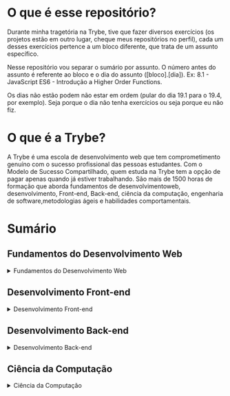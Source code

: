 # O que é esse repositório?

Durante minha tragetória na Trybe, tive que fazer diversos exercícios (os projetos estão em outro lugar, cheque meus repositórios no perfil), cada um desses exercícios pertence a um bloco diferente, que trata de um assunto específico. 

Nesse repositório vou separar o sumário por assunto. O número antes do assunto é referente ao bloco e o dia do assunto ([bloco].[dia]). Ex: 8.1 - JavaScript ES6 - Introdução a Higher Order Functions.

Os dias não estão podem não estar em ordem (pular do dia 19.1 para o 19.4, por exemplo). Seja porque o dia não tenha exercícios ou seja porque eu não fiz.

# O que é a Trybe?

A Trybe é uma escola de desenvolvimento web que tem comprometimento genuíno com o sucesso profissional das pessoas estudantes. Com o Modelo de Sucesso Compartilhado, quem estuda na Trybe tem a opção de pagar apenas quando já estiver trabalhando. São mais de 1500 horas de formação que aborda fundamentos de desenvolvimentoweb, desenvolvimento, Front-end, Back-end, ciência da computação, engenharia de software,metodologias ágeis e habilidades comportamentais.

# Sumário

## Fundamentos do Desenvolvimento Web

<details>
 
  <Summary>
    Fundamentos do Desenvolvimento Web
  </Summary>

### Introdução à HTML e CSS

[3.2 - Primeiros passos em CSS](https://github.com/denis-rossati/trybes-exercises/tree/exercises/3.2).

[3.3 - Seletores e posicionamento](https://github.com/denis-rossati/trybes-exercises/tree/exercises/3.3).

[3.4 - HTML Semântico](https://github.com/denis-rossati/trybes-exercises/tree/exercices/3.4).

### Introdução à JavaScript e Lógica de Programação

[4.1 - Introdução ao JavaScript](https://github.com/denis-rossati/trybes-exercises/tree/exercises/4.1).

[4.2 - Array e Loop For](https://github.com/denis-rossati/trybes-exercises/tree/exercises/4.2).

[4.3 - Lógica de Programação e Algoritmos](https://github.com/denis-rossati/trybes-exercises/tree/exercises/4.3).

[4.4 - Objetos e funções](https://github.com/denis-rossati/trybes-exercises/tree/exercises/4.4).

### DOM, Eventos e Web Storage.

[5.1 - DOM e seletores](https://github.com/denis-rossati/trybes-exercises/tree/exercises/5.1).

[5.2 - Trabalhando com elementos](https://github.com/denis-rossati/trybes-exercises/tree/exercises/5.2).

[5.3 - Eventos](https://github.com/denis-rossati/trybes-exercises/tree/exercises/5.3).

[5.4 - Web Storage](https://github.com/denis-rossati/trybes-exercises/tree/exercises/5.4)

### HTML e CSS: Forms, Flexbox e Responsivo.
 
[6.1 - Forms](https://github.com/denis-rossati/trybes-exercises/tree/exercises/6.1).
 
[6.2 - Bibliotecas JavaScript e Frameworks CSS](https://github.com/denis-rossati/trybes-exercises/tree/exercises/6.2).
 
[6.3 - CSS Flexbox, parte 1](https://github.com/denis-rossati/trybes-exercises/tree/exercises/6.3).
  
[6.4 - Flexbox, parte 2](https://github.com/denis-rossati/trybes-exercises/tree/exercises/6.4).
 
[6.5 - Mobile First](https://github.com/denis-rossati/trybes-exercises/tree/exercises/6.5).
 
 ### Introdução à JavaScript ES6 e Testes Unitários
 
[7.1 - let, const, arrow functions e template literals](https://github.com/denis-rossati/trybes-exercises/tree/exercises/7.1).
 
[7.2 - Objects](https://github.com/denis-rossati/trybes-exercises/tree/exercises/7.2).
 
[7.3 - Testes unitários em JavaScript](https://github.com/denis-rossati/trybes-exercises/tree/exercises/7.3).
 
 ### Higher Order Functions do JavaScript ES6
 
[8.1 - Introdução a Higher Order Functions](https://github.com/denis-rossati/trybes-exercises/tree/exercises/8.1).
 
[8.2 - forEach, Find, Some, Every, Sort](https://github.com/denis-rossati/trybes-exercises/tree/exercises/8.2).
 
[8.3 - Map e Filter](https://github.com/denis-rossati/trybes-exercises/tree/exercises/8.3).
 
[8.4 - Reduce](https://github.com/denis-rossati/trybes-exercises/tree/exercises/8.4).
 
[8.5 - Spread Operator, Parâmetro Rest, Destructuring...](https://github.com/denis-rossati/trybes-exercises/tree/exercises/8.5).
 
 ### JavaScript Assíncrono e Promises
 
[9.1 - Assíncrono e Callbacks](https://github.com/denis-rossati/trybes-exercises/tree/exercises/9.1).
 
[9.2 - Promises](https://github.com/denis-rossati/trybes-exercises/tree/exercises/9.2).
 
 ### Testes automatizados com Jest
 
[10.1 - Testes](https://github.com/denis-rossati/trybes-exercises/tree/exercises/10.1).
 
[10.2 - Simulando comportamentos](https://github.com/denis-rossati/trybes-exercises/tree/exercises/10.2).
 
[10.3 - Mockando Comportamentos](https://github.com/denis-rossati/trybes-exercises/tree/exercises/10.3).
 
</details>


## Desenvolvimento Front-end

<details>  
  <Summary>
    Desenvolvimento Front-end
  </Summary>
 
 ### Introdução à React
 
 [11.1 - Introdução a React](https://github.com/denis-rossati/trybes-exercises/tree/exercises/11.1).
 
 [11.2 - Componentes React](https://github.com/denis-rossati/trybes-exercises/tree/exercises/11.2).
 
 ### Componentes com Estado, Eventos e Formulários com React
 
 [12.1 - Componentes com estado e eventos](https://github.com/denis-rossati/trybes-exercises/tree/exercises/12.1).
 
 [12.2 - Formulários no React](https://github.com/denis-rossati/trybes-exercises/tree/exercises/12.2).
 
 ### Ciclo de Vida de Componentes e React Router
 
 [13.1 - Ciclo de vida de componentes React](https://github.com/denis-rossati/trybes-exercises/tree/exercises/13.1).
 
 ### Testes automatizados com React Testing Library
 
 [15.1 - Primeiros passos](https://github.com/denis-rossati/trybes-exercises/tree/exercises/15.1).
 
 [15.2 - Mocks e Inputs - RTL](https://github.com/denis-rossati/trybes-exercises/tree/exercises/15.2).
 
 [15.3 - Testando React Router](https://github.com/denis-rossati/trybes-exercises/tree/exercises/15.3).
 
 ###  Context API e React Hooks
 
 [18.1 - Context API do React](https://github.com/denis-rossati/trybes-exercises/tree/exercises/18.1).
 
</details>

## Desenvolvimento Back-end

<details>
  <Summary>
    Desenvolvimento Back-end
  </Summary>  
 
 ### Introdução à SQL
 
 [20.2 - Encontrando dados em um banco de dados](https://github.com/denis-rossati/trybes-exercises/tree/exercises/20.2).
 
 ### Funções SQL, Joins e Subqueries
 
 [21.1 - Funções mais usadas no SQL](https://github.com/denis-rossati/trybes-exercises/tree/exercises/21.1).
 
 [21.2 - Descomplicando JOINs, UNIONs e Subqueries](https://github.com/denis-rossati/trybes-exercises/tree/exercises/21.2).
 
 [21.3 - Stored Routine & Stored Functions](https://github.com/denis-rossati/trybes-exercises/tree/exercises/21.3).
 
 ### Normalização e Modelagem de Banco de Dados
 
 [22.1 - Transformando ideais em um modelo de banco de dados - Parte 1](https://github.com/denis-rossati/trybes-exercises/tree/exercises/22.1).
 
 ### MongoDB: Updates Simples e Complexos
 
 [24.1 - Updates Simples - Arrays - Parte 1](https://github.com/denis-rossati/trybes-exercises/tree/exercises/24.1).
 
 [24.2 - Updates Complexos - Arrays - Parte 2](https://github.com/denis-rossati/trybes-exercises/tree/exercises/24.2).
 
</details>

## Ciência da Computação

<details>
  <Summary>
    Ciência da Computação
  </Summary>  
 
</details>
